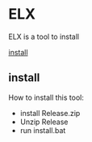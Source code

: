 # ELX

ELX is a tool to install

[install](##install)

## install

How to install this tool:

- install Release.zip
- Unzip Release
- run install.bat
